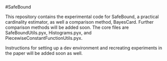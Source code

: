 <meta name="robots" content="noindex">
#SafeBound

This repository contains the experimental code for SafeBound, a practical cardinality estimator, as well a comparison method, BayesCard. Further comparison methods will be added soon. The core files are SafeBoundUtils.pyx, Histograms.pyx, and PiecewiseConstantFunctionUtils.pyx.

Instructions for setting up a dev environment and recreating experiments in the paper will be added soon as well.
